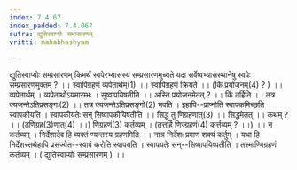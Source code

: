 ```yaml
---
index: 7.4.67
index_padded: 7.4.067
sutra: द्युतिस्वाप्योः सम्प्रसारणम्
vritti: mahabhashyam

---
```

 द्युतिस्वाप्योः सम्प्रसारणम् किमर्थं स्वपेरभ्यासस्य सम्प्रसारणमुच्यते यदा सर्वेष्वभ्यासस्थानेषु स्वपेः सम्प्रसारणमुक्तम् ? ।। स्वापिग्रहणं व्यपेतार्थम्(1) ।। स्वापिग्रहणं क्रियते ।। (किं प्रयोजनम्(4) ? ) ।। व्यपेतार्थम् । व्यपेतार्थोऽयमारम्भः । सुष्वापयिषतीति ।। अस्ति प्रयोजनमेतत् ? ।। किं तर्हिति ।। तत्र क्यजन्तेऽतिप्रसङ्गः(2) ।। तत्र क्यजन्तेऽतिप्रसङ्गो(2) भवति । इहापि--प्राप्नोति स्वापकमिच्छति स्वापकीयति । स्वापकीयतेः सन् सिष्वापकीयिषतीति ।। सिद्धं तु णिग्रहणात्(3) ।। सिद्धमेतत् ।। कथम् ? ।। (ठणिग्रह(3)णात्(4) ।।) णिग्रहणं(3) कर्तव्यम् । (तत्तर्हि णिज्ग्रहणं(4) कर्त्तव्यम् ? ।।) ।। न कर्तव्यम् । निर्देशादेव हि व्यक्तं ण्यन्तस्य ग्रहणमिति ।। नात्र निर्देशः प्रमाणं शक्यं कर्तुम् । यथा हि निर्देशस्तथेहापि प्रसज्येत--स्वापं करोति स्वापयति । स्वापयतेः सन्--सिष्वापयिष्यतीति । तस्माण्णिग्रहणं कर्तव्यम् । ( द्युतिस्वाप्योः सम्प्रसारणम् ) ।। 